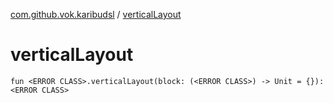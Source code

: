 [com.github.vok.karibudsl](index.md) / [verticalLayout](.)

# verticalLayout

`fun <ERROR CLASS>.verticalLayout(block: (<ERROR CLASS>) -> Unit = {}): <ERROR CLASS>`